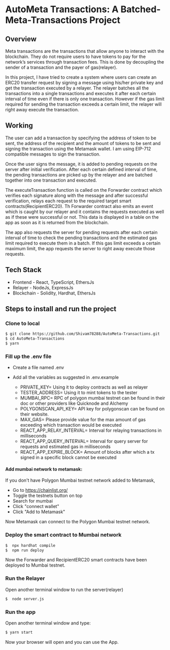 # AutoMeta Transactions: A Batched-Meta-Transactions Project

## Overview

Meta transactions are the transactions that allow anyone to interact with the blockchain. They do not require users to have tokens to pay for the network’s services through transaction fees. This is done by decoupling the sender of a transaction and the payer of gas(relayer).

In this project, I have tried to create a system where users can create an ERC20 transfer request by signing a message using his/her private key and get the transaction executed by a relayer. The relayer batches all the transactions into a single transactions and executes it after each certain interval of time even if there is only one transaction. However if the gas limit required for sending the transaction exceeds a certain limit, the relayer will right away execute the transaction.

## Working

The user can add a transaction by specifying the address of token to be sent, the address of the recipient and the amount of tokens to be sent and signing the transaction using the Metamask wallet. I am using EIP-712 compatible messages to sign the transaction.

Once the user signs the message, it is added to pending requests on the server after initial verification. After each certain defined interval of time, the pending transactions are picked up by the relayer and are batched together into one transaction and executed.

The executeTransaction function is called on the Forwarder contract which verifies each signature along with the message and after successful verification, relays each request to the required target smart contracts(RecipientERC20). Th Forwarder contract also emits an event which is caught by our relayer and it contains the requests executed as well as if these were successful or not. This data is displayed in a table on the app as soon as it is returned from the blockchain.

The app also requests the server for pending requests after each certain interval of time to check the pending transactions and the estimated gas limit required to execute them in a batch. If this gas limit exceeds a certain maximum limit, the app requests the server to right away execute those requests.

## Tech Stack

- Frontend - React, TypeScript, EthersJs
- Relayer - NodeJs, ExpressJs
- Blockchain - Solidity, Hardhat, EthersJs

## Steps to install and run the project

### Clone to local

```bash
$ git clone https://github.com/Shivam78288/AutoMeta-Transactions.git
$ cd AutoMeta-Transactions
$ yarn
```

### Fill up the .env file

- Create a file named .env
- Add all the variables as suggested in .env.example

  - PRIVATE_KEY= Using it to deploy contracts as well as relayer
  - TESTER_ADDRESS= Using it to mint tokens to the tester
  - MUMBAI_RPC= RPC of polygon mumbai testnet can be found in their doc or other providers like Quicknode and Alchemy
  - POLYGONSCAN_API_KEY= API key for polygonscan can be found on their website.
  - MAX_GAS= Please provide value for the max amount of gas exceeding which transaction would be executed
  - REACT_APP_RELAY_INTERVAL= Interval for relaying transactions in milliseconds
  - REACT_APP_QUERY_INTERVAL= Interval for query server for requests and estimated gas in milliseconds
  - REACT_APP_EXPIRE_BLOCK= Amount of blocks after which a tx signed in a specific block cannot be executed

#### Add mumbai network to metamask:

If you don't have Polygon Mumbai testnet network added to Metamask,

- Go to https://chainlist.org/
- Toggle the testnets button on top
- Search for mumbai
- Click "connect wallet"
- Click "Add to Metamask"

Now Metamask can connect to the Polygon Mumbai testnet network.

### Deploy the smart contract to Mumbai network

```bash
$  npx hardhat compile
$  npm run deploy
```

Now the Forwarder and RecipientERC20 smart contracts have been deployed to Mumbai testnet.

### Run the Relayer

Open another terminal window to run the server(relayer)

```bash
$  node server.js
```

### Run the app

Open another terminal window and type:

```bash
$ yarn start
```

Now your browser will open and you can use the App.
